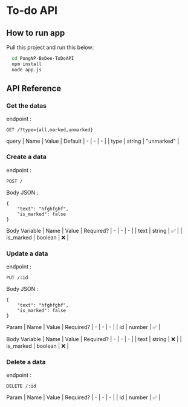 
# To-do API


## How to run app

Pull this project and run this below:

```bash
  cd PongNP-BeDee-ToDoAPI
  npm install
  node app.js
```
    
## API Reference
### Get the datas
endpoint :
```https
GET /?type={all,marked,unmarked}
```
query
| Name  | Value | Default
| - | - | - |
| type  | string  | "unmarked" |

### Create a data
endpoint :
```https
POST /
```
Body JSON :
```https
{
    "text": "hfghfghf",
    "is_marked": false
}
```
Body Variable
| Name  | Value | Required?
| - | - | - |
| text  | string  | ✅ |
| is_marked  | boolean  | ❌ |

### Update a data
endpoint :
```https
PUT /:id
```
Body JSON :
```https
{
    "text": "hfghfghf",
    "is_marked": false
}
```
Param
| Name  | Value | Required?
| - | - | - |
| id  | number  | ✅ |

Body Variable
| Name  | Value | Required?
| - | - | - |
| text  | string  | ❌ |
| is_marked  | boolean  | ❌ |

### Delete a data
endpoint :
```https
DELETE /:id
```
Param
| Name  | Value | Required?
| - | - | - |
| id  | number  | ✅ |
